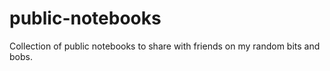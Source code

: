 # public-notebooks
Collection of public notebooks to share with friends on my random bits and bobs.
